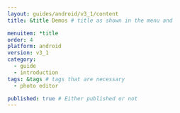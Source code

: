 ```yaml
---
layout: guides/android/v3_1/content
title: &title Demos # title as shown in the menu and 

menuitem: *title
order: 4
platform: android
version: v3_1
category: 
  - guide
  - introduction
tags: &tags # tags that are necessary
  - photo editor 

published: true # Either published or not 
---
```

